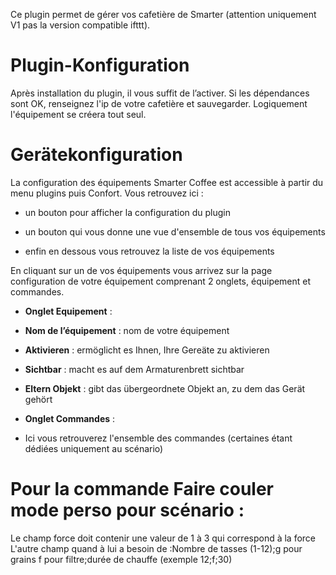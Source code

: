 Ce plugin permet de gérer vos cafetière de Smarter (attention uniquement V1 pas la version compatible ifttt).

Plugin-Konfiguration
=======================

Après installation du plugin, il vous suffit de l’activer. Si les dépendances sont OK, renseignez l'ip de votre cafetière et sauvegarder. Logiquement l'équipement se créera tout seul.

Gerätekonfiguration
=============================

La configuration des équipements Smarter Coffee est accessible à partir du menu
plugins puis Confort. Vous retrouvez ici :

-   un bouton pour afficher la configuration du plugin

-   un bouton qui vous donne une vue d'ensemble de tous vos équipements

-   enfin en dessous vous retrouvez la liste de vos équipements

En cliquant sur un de vos équipements vous arrivez sur la page
configuration de votre équipement comprenant 2 onglets, équipement et
commandes.

-   **Onglet Equipement** :

-   **Nom de l’équipement** : nom de votre équipement

-   **Aktivieren** : ermöglicht es Ihnen, Ihre Gereäte zu aktivieren

-   **Sichtbar** : macht es auf dem Armaturenbrett sichtbar

-   **Eltern Objekt** : gibt das übergeordnete Objekt an, zu dem das
    Gerät gehört


-   **Onglet Commandes** :

-  Ici vous retrouverez l'ensemble des commandes (certaines étant dédiées uniquement au scénario)

Pour la commande Faire couler mode perso pour scénario :
======================================================
Le champ force doit contenir une valeur de 1 à 3 qui correspond à la force
L'autre champ quand à lui a besoin de  :Nombre de tasses (1-12);g pour grains f pour filtre;durée de chauffe (exemple 12;f;30)

